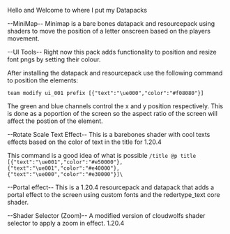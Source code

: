 Hello and Welcome to where I put my Datapacks

--MiniMap--
Minimap is a bare bones datapack and resourcepack using shaders to move the position of a letter onscreen based on the players movement.





--UI Tools-- 
Right now this pack adds functionality to position and resize font pngs by setting their colour.

After installing the datapack and resourcepack use the following command to position the elements:

```team modify ui_001 prefix [{"text":"\ue000","color":"#f08080"}]```

The green and blue channels control the x and y position respectively. This is done as a poportion of the screen so the aspect ratio of the screen will affect the postion of the element.

--Rotate Scale Text Effect--
This is a barebones shader with cool texts effects based on the color of text in the title for 1.20.4

This command is a good idea of what is possible
```/title @p title [{"text":"\ue001","color":"#e50000"},{"text":"\ue001","color":"#e40000"},{"text":"\ue000","color":"#e30000"}]\```

--Portal effect--
This is a 1.20.4 resourcepack and datapack that adds a portal effect to the screen using custom fonts and the redertype_text core shader.

--Shader Selector (Zoom)--
A modified version of cloudwolfs shader selector to apply a zoom in effect. 1.20.4

